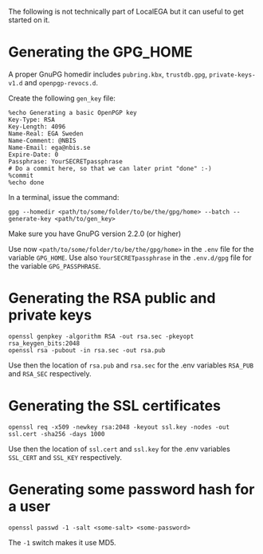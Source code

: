 The following is not technically part of LocalEGA but it can useful to
get started on it.


# Generating the GPG_HOME

A proper GnuPG homedir includes `pubring.kbx`, `trustdb.gpg`,
`private-keys-v1.d` and `openpgp-revocs.d`.

Create the following `gen_key` file:

```
%echo Generating a basic OpenPGP key
Key-Type: RSA
Key-Length: 4096
Name-Real: EGA Sweden
Name-Comment: @NBIS
Name-Email: ega@nbis.se
Expire-Date: 0
Passphrase: YourSECRETpassphrase
# Do a commit here, so that we can later print "done" :-)
%commit
%echo done
```

In a terminal, issue the command:

	gpg --homedir <path/to/some/folder/to/be/the/gpg/home> --batch --generate-key <path/to/gen_key>

Make sure you have GnuPG version 2.2.0 (or higher)

Use now `<path/to/some/folder/to/be/the/gpg/home>` in the `.env` file
for the variable `GPG_HOME`. Use also `YourSECRETpassphrase` in the
`.env.d/gpg` file for the variable `GPG_PASSPHRASE`.

# Generating the RSA public and private keys


	openssl genpkey -algorithm RSA -out rsa.sec -pkeyopt rsa_keygen_bits:2048
	openssl rsa -pubout -in rsa.sec -out rsa.pub
	
Use then the location of `rsa.pub` and `rsa.sec` for the .env
variables `RSA_PUB` and `RSA_SEC` respectively.


# Generating the SSL certificates

	openssl req -x509 -newkey rsa:2048 -keyout ssl.key -nodes -out ssl.cert -sha256 -days 1000
	
Use then the location of `ssl.cert` and `ssl.key` for the .env
variables `SSL_CERT` and `SSL_KEY` respectively.

# Generating some password hash for a user

	openssl passwd -1 -salt <some-salt> <some-password>
	
The `-1` switch makes it use MD5.
